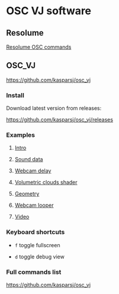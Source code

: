 # OSC VJ software

## Resolume

[Resolume OSC commands](https://resolume.com/download/Manual/OSC/OSC%20list.txt)

## OSC_VJ

https://github.com/kasparsj/osc_vj

### Install

Download latest version from releases:

https://github.com/kasparsj/osc_vj/releases

### Examples

1. [Intro](01-intro.scd)

2. [Sound data](02-sound-data.scd)

3. [Webcam delay](03-webcam-delay.scd)

4. [Volumetric clouds shader](04-clouds.scd)

5. [Geometry](05-geom.scd)

6. [Webcam looper](06-webcam-looper.scd)

7. [Video](07-video.scd)

### Keyboard shortcuts

- `f` toggle fullscreen

- `d` toggle debug view

### Full commands list

https://github.com/kasparsj/osc_vj
